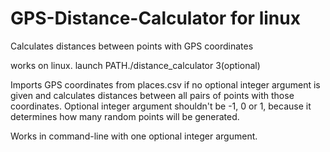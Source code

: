 # GPS-Distance-Calculator for linux
Calculates distances between points with GPS coordinates

works on linux.
launch PATH./distance_calculator 3(optional)

Imports GPS coordinates from places.csv if no optional integer argument is given and calculates distances between all pairs of points with those coordinates.
Optional integer argument shouldn't be -1, 0 or 1, because it determines how many random points will be generated.

Works in command-line with one optional integer argument.  
